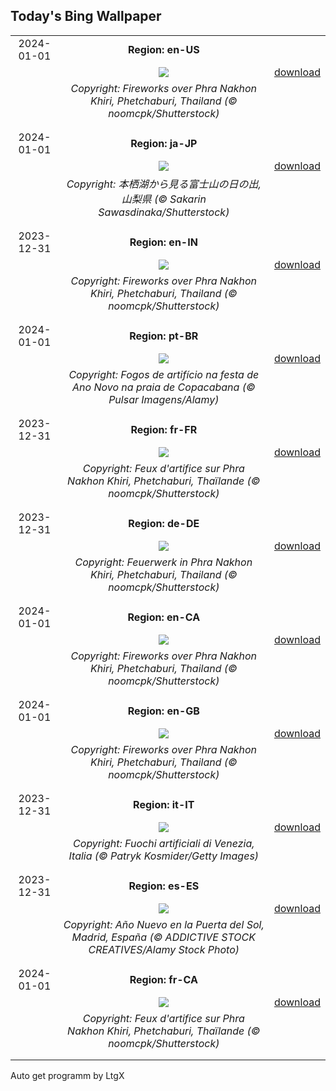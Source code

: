 ## Today's Bing Wallpaper
|      |      |      |
| :----: | :----: | :----: |
|2024-01-01|**Region: en-US**||
||![](https://www.bing.com/th?id=OHR.ThailandNewYears_EN-US7115555089_UHD.jpg&pid=hp&w=1152&h=648&rs=1&c=4)| [download](https://www.bing.com/th?id=OHR.ThailandNewYears_EN-US7115555089_UHD.jpg)|
||*Copyright: Fireworks over Phra Nakhon Khiri, Phetchaburi, Thailand (© noomcpk/Shutterstock)*
||
|||
|2024-01-01|**Region: ja-JP**||
||![](https://www.bing.com/th?id=OHR.Sunrise2024_JA-JP1927003758_UHD.jpg&pid=hp&w=1152&h=648&rs=1&c=4)| [download](https://www.bing.com/th?id=OHR.Sunrise2024_JA-JP1927003758_UHD.jpg)|
||*Copyright: 本栖湖から見る富士山の日の出, 山梨県 (© Sakarin Sawasdinaka/Shutterstock)*
||
|||
|2023-12-31|**Region: en-IN**||
||![](https://www.bing.com/th?id=OHR.ThailandNewYears_EN-IN4004784311_UHD.jpg&pid=hp&w=1152&h=648&rs=1&c=4)| [download](https://www.bing.com/th?id=OHR.ThailandNewYears_EN-IN4004784311_UHD.jpg)|
||*Copyright: Fireworks over Phra Nakhon Khiri, Phetchaburi, Thailand (© noomcpk/Shutterstock)*
||
|||
|2024-01-01|**Region: pt-BR**||
||![](https://www.bing.com/th?id=OHR.ReveillonBrazil_PT-BR9820187694_UHD.jpg&pid=hp&w=1152&h=648&rs=1&c=4)| [download](https://www.bing.com/th?id=OHR.ReveillonBrazil_PT-BR9820187694_UHD.jpg)|
||*Copyright: Fogos de artifício na festa de Ano Novo na praia de Copacabana (© Pulsar Imagens/Alamy)*
||
|||
|2023-12-31|**Region: fr-FR**||
||![](https://www.bing.com/th?id=OHR.ThailandNewYears_FR-FR9400381287_UHD.jpg&pid=hp&w=1152&h=648&rs=1&c=4)| [download](https://www.bing.com/th?id=OHR.ThailandNewYears_FR-FR9400381287_UHD.jpg)|
||*Copyright: Feux d'artifice sur Phra Nakhon Khiri, Phetchaburi, Thaïlande (© noomcpk/Shutterstock)*
||
|||
|2023-12-31|**Region: de-DE**||
||![](https://www.bing.com/th?id=OHR.ThailandNewYears_DE-DE0040209012_UHD.jpg&pid=hp&w=1152&h=648&rs=1&c=4)| [download](https://www.bing.com/th?id=OHR.ThailandNewYears_DE-DE0040209012_UHD.jpg)|
||*Copyright: Feuerwerk in Phra Nakhon Khiri, Phetchaburi, Thailand (© noomcpk/Shutterstock)*
||
|||
|2024-01-01|**Region: en-CA**||
||![](https://www.bing.com/th?id=OHR.ThailandNewYears_EN-CA2541480849_UHD.jpg&pid=hp&w=1152&h=648&rs=1&c=4)| [download](https://www.bing.com/th?id=OHR.ThailandNewYears_EN-CA2541480849_UHD.jpg)|
||*Copyright: Fireworks over Phra Nakhon Khiri, Phetchaburi, Thailand (© noomcpk/Shutterstock)*
||
|||
|2024-01-01|**Region: en-GB**||
||![](https://www.bing.com/th?id=OHR.ThailandNewYears_EN-GB2689906608_UHD.jpg&pid=hp&w=1152&h=648&rs=1&c=4)| [download](https://www.bing.com/th?id=OHR.ThailandNewYears_EN-GB2689906608_UHD.jpg)|
||*Copyright: Fireworks over Phra Nakhon Khiri, Phetchaburi, Thailand (© noomcpk/Shutterstock)*
||
|||
|2023-12-31|**Region: it-IT**||
||![](https://www.bing.com/th?id=OHR.SantaMariaVenice_1185725818_IT-IT0984119913_UHD.jpg&pid=hp&w=1152&h=648&rs=1&c=4)| [download](https://www.bing.com/th?id=OHR.SantaMariaVenice_1185725818_IT-IT0984119913_UHD.jpg)|
||*Copyright: Fuochi artificiali di Venezia, Italia (© Patryk Kosmider/Getty Images)*
||
|||
|2023-12-31|**Region: es-ES**||
||![](https://www.bing.com/th?id=OHR.SpainNewYear_ES-ES8250941524_UHD.jpg&pid=hp&w=1152&h=648&rs=1&c=4)| [download](https://www.bing.com/th?id=OHR.SpainNewYear_ES-ES8250941524_UHD.jpg)|
||*Copyright: Año Nuevo en la Puerta del Sol, Madrid, España (© ADDICTIVE STOCK CREATIVES/Alamy Stock Photo)*
||
|||
|2024-01-01|**Region: fr-CA**||
||![](https://www.bing.com/th?id=OHR.ThailandNewYears_FR-CA3518368515_UHD.jpg&pid=hp&w=1152&h=648&rs=1&c=4)| [download](https://www.bing.com/th?id=OHR.ThailandNewYears_FR-CA3518368515_UHD.jpg)|
||*Copyright: Feux d'artifice sur Phra Nakhon Khiri, Phetchaburi, Thaïlande (© noomcpk/Shutterstock)*
||
|||

Auto get programm by LtgX
